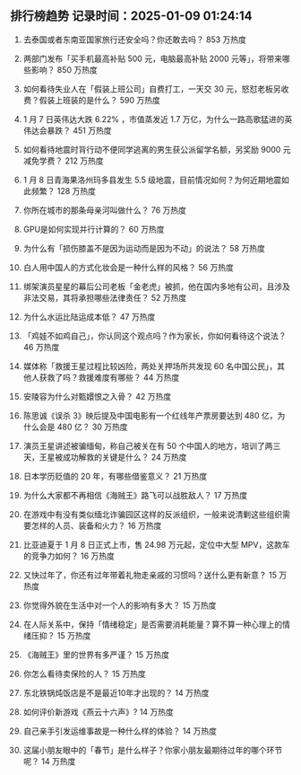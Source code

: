 
## 排行榜趋势 记录时间：2025-01-09 01:24:14
  
  1. 去泰国或者东南亚国家旅行还安全吗？你还敢去吗？ 853 万热度
    
  2. 两部门发布「买手机最高补贴 500 元，电脑最高补贴 2000 元等」，将带来哪些影响？ 850 万热度
    
  3. 如何看待失业人在「假装上班公司」自费打工，一天交 30 元，怒怼老板另收费？假装上班装的是什么？ 590 万热度
    
  4. 1 月 7 日英伟达大跌 6.22% ，市值蒸发近 1.7 万亿，为什么一路高歌猛进的英伟达会暴跌？ 451 万热度
    
  5. 如何看待地震时背行动不便同学逃离的男生获公派留学名额，另奖励 9000 元减免学费？ 212 万热度
    
  6. 1 月 8 日青海果洛州玛多县发生 5.5 级地震，目前情况如何？为何近期地震如此频繁？ 128 万热度
    
  7. 你所在城市的那条母亲河叫做什么？ 76 万热度
    
  8. GPU是如何实现并行计算的？ 60 万热度
    
  9. 为什么有「损伤膝盖不是因为运动而是因为不动」的说法？ 58 万热度
    
  10. 白人用中国人的方式化妆会是一种什么样的风格？ 56 万热度
    
  11. 绑架演员星星的幕后公司老板「金老虎」被抓，他在国内多地有公司，且涉及非法交易，其将承担哪些法律责任？ 52 万热度
    
  12. 为什么水运比陆运成本低？ 47 万热度
    
  13. 「鸡娃不如鸡自己」，你认同这个观点吗？作为家长，你如何看待这个说法？ 46 万热度
    
  14. 媒体称「救援王星过程比较凶险，两处关押场所共发现 60 名中国公民」，其他人获救了吗？救援难度有哪些？ 44 万热度
    
  15. 安陵容为什么对甄嬛恨之入骨？ 42 万热度
    
  16. 陈思诚《误杀 3》映后提及中国电影有一个红线年产票房要达到 480 亿，为什么会是 480 亿？ 30 万热度
    
  17. 演员王星讲述被骗缅甸，称自己被关在有 50 个中国人的地方，培训了两三天，王星被成功解救的关键是什么？ 24 万热度
    
  18. 日本学历贬值的 20 年，有哪些借鉴意义？ 21 万热度
    
  19. 为什么大家都不再相信《海贼王》路飞可以战胜敌人？ 17 万热度
    
  20. 在游戏中有没有类似缅北诈骗园区这样的反派组织，一般来说清剿这些组织需要怎样的人员、装备和火力？ 16 万热度
    
  21. 比亚迪夏于 1 月 8 日正式上市，售 24.98 万元起，定位中大型 MPV，这款车的竞争力如何？ 16 万热度
    
  22. 又快过年了，你还有过年带着礼物走亲戚的习惯吗？送什么更有新意？ 15 万热度
    
  23. 你觉得外貌在生活中对一个人的影响有多大？ 15 万热度
    
  24. 在人际关系中，保持「情绪稳定」是否需要消耗能量？算不算一种心理上的情绪压抑？ 15 万热度
    
  25. 《海贼王》里的世界有多严谨？ 15 万热度
    
  26. 你怎么看待卖保险的人？ 15 万热度
    
  27. 东北铁锅炖饭店是不是最近10年才出现的？ 14 万热度
    
  28. 如何评价新游戏《燕云十六声》? 14 万热度
    
  29. 自己亲手引发运维事故是一种什么样的体验？ 14 万热度
    
  30. 这届小朋友眼中的「春节」是什么样子？你家小朋友最期待过年的哪个环节呢？ 14 万热度
    